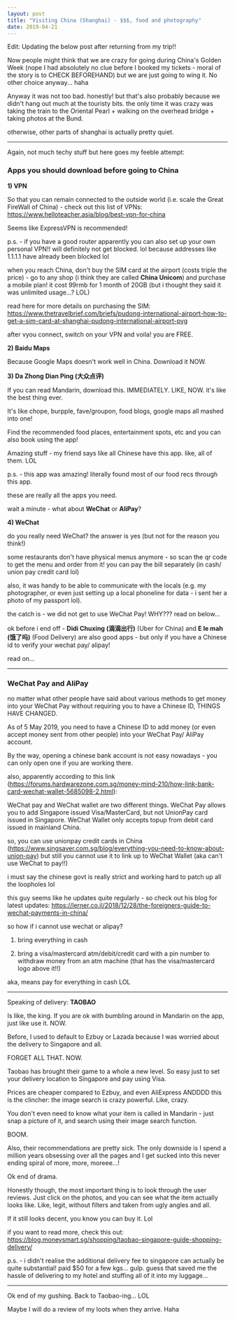 ```yaml
---
layout: post
title: "Visiting China (Shanghai) - $$$, food and photography"
date: 2019-04-21
---
```


Edit: Updating the below post after returning from my trip!!

Now people might think that we are crazy for going during China's Golden Week (nope I had absolutely no clue before I booked my tickets - moral of the story is to CHECK BEFOREHAND) but we are just going to wing it. No other choice anyway... haha

Anyway it was not too bad. honestly! but that's also probably because we didn't hang out much at the touristy bits. the only time it was crazy was taking the train to the Oriental Pearl + walking on the overhead bridge + taking photos at the Bund.

otherwise, other parts of shanghai is actually pretty quiet.

---

Again, not much techy stuff but here goes my feeble attempt:

### Apps you should download before going to China

__1) VPN__

So that you can remain connected to the outside world (i.e. scale the Great FireWall of China) - check out this list of VPNs: https://www.helloteacher.asia/blog/best-vpn-for-china

Seems like ExpressVPN is recommended!

p.s. - if you have a good router apparently you can also set up your own personal VPN!! will definitely not get blocked. lol because addresses like 1.1.1.1 have already been blocked lol

when you reach China, don't buy the SIM card at the airport (costs triple the price) - go to any shop (i think they are called __China Unicom__) and purchase a mobile plan! it cost 99rmb for 1 month of 20GB (but i thought they said it was unlimited usage...? LOL)

read here for more details on purchasing the SIM: https://www.thetravelbrief.com/briefs/pudong-international-airport-how-to-get-a-sim-card-at-shanghai-pudong-international-airport-pvg

after vyou connect, switch on your VPN and voila! you are FREE.

__2) Baidu Maps__

Because Google Maps doesn't work well in China. Download it NOW.

__3) Da Zhong Dian Ping (大众点评)__

If you can read Mandarin, download this. IMMEDIATELY. LIKE, NOW. it's like the best thing ever.

It's like chope, burpple, fave/groupon, food blogs, google maps all mashed into one!

Find the recommended food places, entertainment spots, etc and you can also book using the app!

Amazing stuff - my friend says like all Chinese have this app. like, all of them. LOL

p.s. - this app was amazing! literally found most of our food recs through this app.


these are really all the apps you need.

wait a minute - what about __WeChat__ or __AliPay__?


__4) WeChat__

do you really need WeChat? the answer is yes (but not for the reason you think!) 

some restaurants don't have physical menus anymore - so scan the qr code to get the menu and order from it! you can pay the bill separately (in cash/ union pay credit card lol)

also, it was handy to be able to communicate with the locals (e.g. my photographer, or even just 
setting up a local phoneline for data - i sent her a photo of my passport lol). 

the catch is - we did not get to use WeChat Pay! WHY??? read on below...

ok before i end off - __Didi Chuxing (滴滴出行)__ (Uber for China) and __E le mah (饿了吗)__ (Food Delivery) are also good apps - but only if you have a Chinese id to verify your wechat pay/ alipay!

read on...

---

### WeChat Pay and AliPay

no matter what other people have said about various methods to get money into your WeChat Pay without requiring you to have a Chinese ID, THINGS HAVE CHANGED.

As of 5 May 2019, you need to have a Chinese ID to add money (or even accept money sent from other people) into your WeChat Pay/ AliPay account.

By the way, opening a chinese bank account is not easy nowadays - you can only open one if you are working there.

also, apparently according to this link (https://forums.hardwarezone.com.sg/money-mind-210/how-link-bank-card-wechat-wallet-5685098-2.html):

WeChat pay and WeChat wallet are two different things. WeChat Pay allows you to add Singapore issued Visa/MasterCard, but not UnionPay card issued in Singapore. WeChat Wallet only accepts topup from debit card issued in mainland China.

so, you can use unionpay credit cards in China (https://www.singsaver.com.sg/blog/everything-you-need-to-know-about-union-pay) but still you cannot use it to link up to WeChat Wallet (aka can't use WeChat to pay!!)

i must say the chinese govt is really strict and working hard to patch up all the loopholes lol

this guy seems like he updates quite regularly - so check out his blog for latest updates: https://lerner.co.il/2018/12/28/the-foreigners-guide-to-wechat-payments-in-china/

so how if i cannot use wechat or alipay?

1) bring everything in cash

2) bring a visa/mastercard atm/debit/credit card with a pin number to withdraw money from an atm machine (that has the visa/mastercard logo above it!!)

aka, means pay for everything in cash LOL

---

Speaking of delivery: __TAOBAO__

Is like, the king. If you are ok with bumbling around in Mandarin on the app, just like use it. NOW.

Before, I used to default to Ezbuy or Lazada because I was worried about the delivery to Singapore and all.

FORGET ALL THAT. NOW.

Taobao has brought their game to a whole a new level. So easy just to set your delivery location to Singapore and pay using Visa.

Prices are cheaper compared to Ezbuy, and even AliExpress ANDDDD this is the clincher: the image search is crazy powerful. Like, crazy.

You don't even need to know what your item is called in Mandarin - just snap a picture of it, and search using their image search function.

BOOM.

Also, their recommendations are pretty sick. The only downside is I spend a million years obsessing over all the pages and I get sucked into this never ending spiral of more, more, moreee...!

Ok end of drama.

Honestly though, the most important thing is to look through the user reviews. Just click on the photos, and you can see what the item actually looks like. Like, legit, without filters and taken from ugly angles and all.

If it still looks decent, you know you can buy it. Lol

if you want to read more, check this out: https://blog.moneysmart.sg/shopping/taobao-singapore-guide-shopping-delivery/

p.s. - i didn't realise the additional delivery fee to singapore can actually be quite substantial! paid $50 for a few kgs... gulp. guess that saved me the hassle of delivering to my hotel and stuffing all of it into my luggage...

---

Ok end of my gushing. Back to Taobao-ing... LOL

Maybe I will do a review of my loots when they arrive. Haha